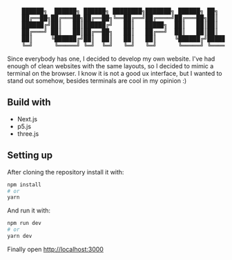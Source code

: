 <pre>
    ██████╗  ██████╗ ██████╗ ████████╗███████╗ ██████╗ ██╗     ██╗ ██████╗ 
    ██╔══██╗██╔═══██╗██╔══██╗╚══██╔══╝██╔════╝██╔═══██╗██║     ██║██╔═══██╗
    ██████╔╝██║   ██║██████╔╝   ██║   █████╗  ██║   ██║██║     ██║██║   ██║
    ██╔═══╝ ██║   ██║██╔══██╗   ██║   ██╔══╝  ██║   ██║██║     ██║██║   ██║
    ██║     ╚██████╔╝██║  ██║   ██║   ██║     ╚██████╔╝███████╗██║╚██████╔╝
    ╚═╝      ╚═════╝ ╚═╝  ╚═╝   ╚═╝   ╚═╝      ╚═════╝ ╚══════╝╚═╝ ╚═════╝ 
</pre>
Since everybody has one, I decided to develop my own website. I've had enough of clean websites with the same layouts, so I decided to mimic a terminal on the browser. I know it is not a good ux interface, but I wanted to stand out somehow, besides terminals are cool in my opinion :)

## Build with
- Next.js
- p5.js
- three.js
## Setting up

After cloning the repository install it with:
```bash
npm install
# or
yarn
```

And run it with:
```bash
npm run dev
# or
yarn dev
```

Finally open [http://localhost:3000](http://localhost:3000)